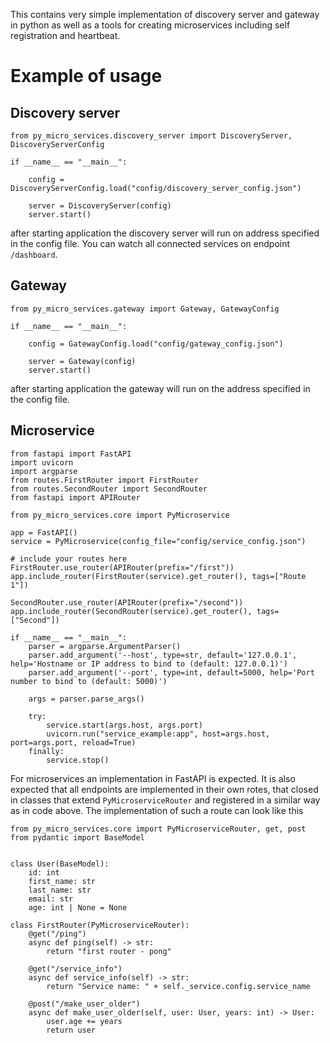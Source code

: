This contains very simple implementation of discovery server and gateway in python as well as a tools for creating microservices including self registration and heartbeat. 

# Example of usage

## Discovery server

```python3
from py_micro_services.discovery_server import DiscoveryServer, DiscoveryServerConfig

if __name__ == "__main__":

    config = DiscoveryServerConfig.load("config/discovery_server_config.json")

    server = DiscoveryServer(config)
    server.start()
```

after starting application the discovery server will run on address specified in the config file. You can watch all connected services on endpoint `/dashboard`.


## Gateway

```python3
from py_micro_services.gateway import Gateway, GatewayConfig

if __name__ == "__main__":

    config = GatewayConfig.load("config/gateway_config.json")

    server = Gateway(config)
    server.start()
```

after starting application the gateway will run on the address specified in the config file.

## Microservice

```python3
from fastapi import FastAPI
import uvicorn
import argparse
from routes.FirstRouter import FirstRouter
from routes.SecondRouter import SecondRouter
from fastapi import APIRouter

from py_micro_services.core import PyMicroservice

app = FastAPI()
service = PyMicroservice(config_file="config/service_config.json")

# include your routes here
FirstRouter.use_router(APIRouter(prefix="/first"))
app.include_router(FirstRouter(service).get_router(), tags=["Route 1"])

SecondRouter.use_router(APIRouter(prefix="/second"))
app.include_router(SecondRouter(service).get_router(), tags=["Second"])

if __name__ == "__main__":
    parser = argparse.ArgumentParser()
    parser.add_argument('--host', type=str, default='127.0.0.1', help='Hostname or IP address to bind to (default: 127.0.0.1)')
    parser.add_argument('--port', type=int, default=5000, help='Port number to bind to (default: 5000)')
    
    args = parser.parse_args()

    try:
        service.start(args.host, args.port)
        uvicorn.run("service_example:app", host=args.host, port=args.port, reload=True)
    finally:
        service.stop()
```

For microservices an implementation in FastAPI is expected. It is also expected that all endpoints are implemented in their own rotes, that closed in classes that extend `PyMicroserviceRouter` and registered in a similar way as in code above. The implementation of such a route can look like this

```python3
from py_micro_services.core import PyMicroserviceRouter, get, post
from pydantic import BaseModel


class User(BaseModel):
    id: int
    first_name: str
    last_name: str
    email: str
    age: int | None = None

class FirstRouter(PyMicroserviceRouter):
    @get("/ping")
    async def ping(self) -> str:
        return "first router - pong"
    
    @get("/service_info")
    async def service_info(self) -> str:
        return "Service name: " + self._service.config.service_name

    @post("/make_user_older")
    async def make_user_older(self, user: User, years: int) -> User:
        user.age += years
        return user
```


